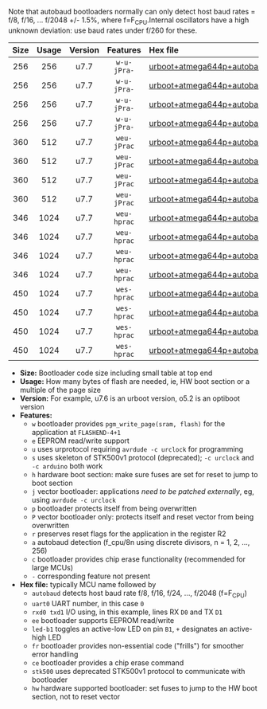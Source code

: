 Note that autobaud bootloaders normally can only detect host baud rates = f/8, f/16, ... f/2048 +/- 1.5%, where f=F<sub>CPU</sub>.Internal oscillators have a high unknown deviation: use baud rates under f/260 for these.

|Size|Usage|Version|Features|Hex file|
|:-:|:-:|:-:|:-:|:--|
|256|256|u7.7|`w-u-jPra-`|[urboot+atmega644p+autobaud_uart0_rxd0_txd1_led+b0.hex](https://raw.githubusercontent.com/stefanrueger/urboot.hex/main/cores/mightycore/atmega644p/autobaud/urboot+atmega644p+autobaud_uart0_rxd0_txd1_led+b0.hex)|
|256|256|u7.7|`w-u-jPra-`|[urboot+atmega644p+autobaud_uart0_rxd0_txd1_led+b7.hex](https://raw.githubusercontent.com/stefanrueger/urboot.hex/main/cores/mightycore/atmega644p/autobaud/urboot+atmega644p+autobaud_uart0_rxd0_txd1_led+b7.hex)|
|256|256|u7.7|`w-u-jPra-`|[urboot+atmega644p+autobaud_uart1_rxd2_txd3_led+b0.hex](https://raw.githubusercontent.com/stefanrueger/urboot.hex/main/cores/mightycore/atmega644p/autobaud/urboot+atmega644p+autobaud_uart1_rxd2_txd3_led+b0.hex)|
|256|256|u7.7|`w-u-jPra-`|[urboot+atmega644p+autobaud_uart1_rxd2_txd3_led+b7.hex](https://raw.githubusercontent.com/stefanrueger/urboot.hex/main/cores/mightycore/atmega644p/autobaud/urboot+atmega644p+autobaud_uart1_rxd2_txd3_led+b7.hex)|
|360|512|u7.7|`weu-jPrac`|[urboot+atmega644p+autobaud_uart0_rxd0_txd1_ee_led+b0_fr_ce.hex](https://raw.githubusercontent.com/stefanrueger/urboot.hex/main/cores/mightycore/atmega644p/autobaud/urboot+atmega644p+autobaud_uart0_rxd0_txd1_ee_led+b0_fr_ce.hex)|
|360|512|u7.7|`weu-jPrac`|[urboot+atmega644p+autobaud_uart0_rxd0_txd1_ee_led+b7_fr_ce.hex](https://raw.githubusercontent.com/stefanrueger/urboot.hex/main/cores/mightycore/atmega644p/autobaud/urboot+atmega644p+autobaud_uart0_rxd0_txd1_ee_led+b7_fr_ce.hex)|
|360|512|u7.7|`weu-jPrac`|[urboot+atmega644p+autobaud_uart1_rxd2_txd3_ee_led+b0_fr_ce.hex](https://raw.githubusercontent.com/stefanrueger/urboot.hex/main/cores/mightycore/atmega644p/autobaud/urboot+atmega644p+autobaud_uart1_rxd2_txd3_ee_led+b0_fr_ce.hex)|
|360|512|u7.7|`weu-jPrac`|[urboot+atmega644p+autobaud_uart1_rxd2_txd3_ee_led+b7_fr_ce.hex](https://raw.githubusercontent.com/stefanrueger/urboot.hex/main/cores/mightycore/atmega644p/autobaud/urboot+atmega644p+autobaud_uart1_rxd2_txd3_ee_led+b7_fr_ce.hex)|
|346|1024|u7.7|`weu-hprac`|[urboot+atmega644p+autobaud_uart0_rxd0_txd1_ee_led+b0_fr_ce_hw.hex](https://raw.githubusercontent.com/stefanrueger/urboot.hex/main/cores/mightycore/atmega644p/autobaud/urboot+atmega644p+autobaud_uart0_rxd0_txd1_ee_led+b0_fr_ce_hw.hex)|
|346|1024|u7.7|`weu-hprac`|[urboot+atmega644p+autobaud_uart0_rxd0_txd1_ee_led+b7_fr_ce_hw.hex](https://raw.githubusercontent.com/stefanrueger/urboot.hex/main/cores/mightycore/atmega644p/autobaud/urboot+atmega644p+autobaud_uart0_rxd0_txd1_ee_led+b7_fr_ce_hw.hex)|
|346|1024|u7.7|`weu-hprac`|[urboot+atmega644p+autobaud_uart1_rxd2_txd3_ee_led+b0_fr_ce_hw.hex](https://raw.githubusercontent.com/stefanrueger/urboot.hex/main/cores/mightycore/atmega644p/autobaud/urboot+atmega644p+autobaud_uart1_rxd2_txd3_ee_led+b0_fr_ce_hw.hex)|
|346|1024|u7.7|`weu-hprac`|[urboot+atmega644p+autobaud_uart1_rxd2_txd3_ee_led+b7_fr_ce_hw.hex](https://raw.githubusercontent.com/stefanrueger/urboot.hex/main/cores/mightycore/atmega644p/autobaud/urboot+atmega644p+autobaud_uart1_rxd2_txd3_ee_led+b7_fr_ce_hw.hex)|
|450|1024|u7.7|`wes-hprac`|[urboot+atmega644p+autobaud_uart0_rxd0_txd1_ee_led+b0_fr_ce_stk500_hw.hex](https://raw.githubusercontent.com/stefanrueger/urboot.hex/main/cores/mightycore/atmega644p/autobaud/urboot+atmega644p+autobaud_uart0_rxd0_txd1_ee_led+b0_fr_ce_stk500_hw.hex)|
|450|1024|u7.7|`wes-hprac`|[urboot+atmega644p+autobaud_uart0_rxd0_txd1_ee_led+b7_fr_ce_stk500_hw.hex](https://raw.githubusercontent.com/stefanrueger/urboot.hex/main/cores/mightycore/atmega644p/autobaud/urboot+atmega644p+autobaud_uart0_rxd0_txd1_ee_led+b7_fr_ce_stk500_hw.hex)|
|450|1024|u7.7|`wes-hprac`|[urboot+atmega644p+autobaud_uart1_rxd2_txd3_ee_led+b0_fr_ce_stk500_hw.hex](https://raw.githubusercontent.com/stefanrueger/urboot.hex/main/cores/mightycore/atmega644p/autobaud/urboot+atmega644p+autobaud_uart1_rxd2_txd3_ee_led+b0_fr_ce_stk500_hw.hex)|
|450|1024|u7.7|`wes-hprac`|[urboot+atmega644p+autobaud_uart1_rxd2_txd3_ee_led+b7_fr_ce_stk500_hw.hex](https://raw.githubusercontent.com/stefanrueger/urboot.hex/main/cores/mightycore/atmega644p/autobaud/urboot+atmega644p+autobaud_uart1_rxd2_txd3_ee_led+b7_fr_ce_stk500_hw.hex)|

- **Size:** Bootloader code size including small table at top end
- **Usage:** How many bytes of flash are needed, ie, HW boot section or a multiple of the page size
- **Version:** For example, u7.6 is an urboot version, o5.2 is an optiboot version
- **Features:**
  + `w` bootloader provides `pgm_write_page(sram, flash)` for the application at `FLASHEND-4+1`
  + `e` EEPROM read/write support
  + `u` uses urprotocol requiring `avrdude -c urclock` for programming
  + `s` uses skeleton of STK500v1 protocol (deprecated); `-c urclock` and `-c arduino` both work
  + `h` hardware boot section: make sure fuses are set for reset to jump to boot section
  + `j` vector bootloader: applications *need to be patched externally*, eg, using `avrdude -c urclock`
  + `p` bootloader protects itself from being overwritten
  + `P` vector bootloader only: protects itself and reset vector from being overwritten
  + `r` preserves reset flags for the application in the register R2
  + `a` autobaud detection (f_cpu/8n using discrete divisors, n = 1, 2, ..., 256)
  + `c` bootloader provides chip erase functionality (recommended for large MCUs)
  + `-` corresponding feature not present
- **Hex file:** typically MCU name followed by
  + `autobaud` detects host baud rate f/8, f/16, f/24, ..., f/2048 (f=F<sub>CPU</sub>)
  + `uart0` UART number, in this case `0`
  + `rxd0 txd1` I/O using, in this example, lines RX `D0` and TX `D1`
  + `ee` bootloader supports EEPROM read/write
  + `led-b1` toggles an active-low LED on pin `B1`, `+` designates an active-high LED
  + `fr` bootloader provides non-essential code ("frills") for smoother error handling
  + `ce` bootloader provides a chip erase command
  + `stk500` uses deprecated STK500v1 protocol to communicate with bootloader
  + `hw` hardware supported bootloader: set fuses to jump to the HW boot section, not to reset vector
